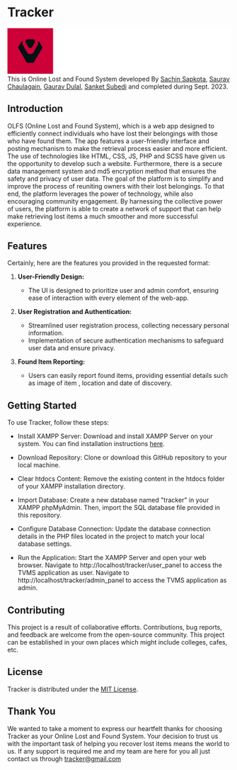 # Tracker
![Project Logo](user_panel/1_white.png)
This is Online Lost and Found System developed By [Sachin Sapkota](https://github.com/Mercyenary), [Saurav Chaulagain](), [Gaurav Dulal](https://github.com/GauravDulal), [Sanket Subedi](https://github.com/Sanketsubedi) and completed during Sept. 2023.

## Introduction

OLFS (Online Lost and Found System), which is a web app designed to efficiently connect individuals who have lost their belongings with those who have found them. The app features a user-friendly interface and posting mechanism to make the retrieval process easier and more efficient. The use of technologies like HTML, CSS, JS, PHP and SCSS have given us the opportunity to develop such a website. Furthermore, there is a secure data management system and md5 encryption method that ensures the safety and privacy of user data. The goal of the platform is to simplify and improve the process of reuniting owners with their lost belongings. To that end, the platform leverages the power of technology, while also encouraging community engagement. By harnessing the collective power of users, the platform is able to create a network of support that can help make retrieving lost items a much smoother and more successful experience.

## Features

Certainly, here are the features you provided in the requested format:

1. **User-Friendly Design:**
   - The UI is designed to prioritize user and admin comfort, ensuring ease of interaction with every element of the web-app.

2. **User Registration and Authentication:**
   - Streamlined user registration process, collecting necessary personal information.
   - Implementation of secure authentication mechanisms to safeguard user data and ensure privacy.

3. **Found Item Reporting:**
   - Users can easily report found items, providing essential details such as image of item , location and date of discovery.

## Getting Started

To use Tracker, follow these steps:

- Install XAMPP Server: Download and install XAMPP Server on your system. You can find installation instructions [here](https://www.apachefriends.org/index.html).

- Download Repository: Clone or download this GitHub repository to your local machine.

- Clear htdocs Content: Remove the existing content in the htdocs folder of your XAMPP installation directory.

- Import Database: Create a new database named "tracker" in your XAMPP phpMyAdmin. Then, import the SQL database file provided in this repository.

- Configure Database Connection: Update the database connection details in the PHP files located in the project to match your local database settings.

- Run the Application: Start the XAMPP Server and open your web browser. Navigate to http://localhost/tracker/user_panel to access the TVMS application as user.
  Navigate to http://localhost/tracker/admin_panel to access the TVMS application as admin.


## Contributing

This project is a result of collaborative efforts. Contributions, bug reports, and feedback are welcome from the open-source community. This project can be established in your own places which might include colleges, cafes, etc.

## License

Tracker is distributed under the [MIT License](LICENSE).

## Thank You
We wanted to take a moment to express our heartfelt thanks for choosing Tracker as your Online Lost and Found System. Your decision to trust us with the important task of helping you recover lost items means the world to us. If any support is required me and my team are here for you all just contact us through tracker@gmail.com

